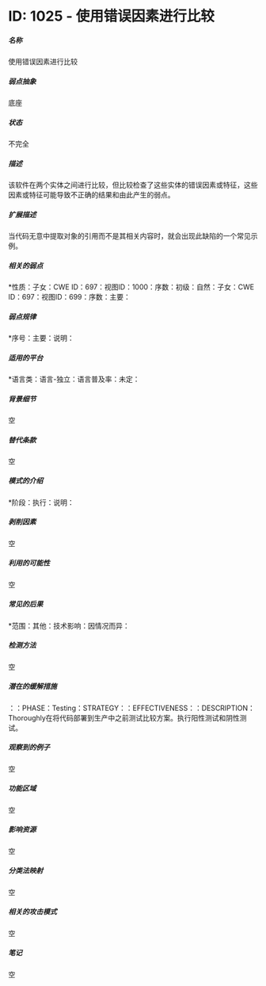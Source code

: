 # ID: 1025 - 使用错误因素进行比较
<h5>名称</h5>使用错误因素进行比较
<h5>弱点抽象</h5>底座
<h5>状态</h5>不完全
<h5>描述</h5>该软件在两个实体之间进行比较，但比较检查了这些实体的错误因素或特征，这些因素或特征可能导致不正确的结果和由此产生的弱点。
<h5>扩展描述</h5>当代码无意中提取对象的引用而不是其相关内容时，就会出现此缺陷的一个常见示例。
<h5>相关的弱点</h5>*性质：子女：CWE ID：697：视图ID：1000：序数：初级：自然：子女：CWE ID：697：视图ID：699：序数：主要：
<h5>弱点规律</h5>*序号：主要：说明：
<h5>适用的平台</h5>*语言类：语言-独立：语言普及率：未定：
<h5>背景细节</h5>空
<h5>替代条款</h5>空
<h5>模式的介绍</h5>*阶段：执行：说明：
<h5>剥削因素</h5>空
<h5>利用的可能性</h5>空
<h5>常见的后果</h5>*范围：其他：技术影响：因情况而异：
<h5>检测方法</h5>空
<h5>潜在的缓解措施</h5>：：PHASE：Testing：STRATEGY：：EFFECTIVENESS：：DESCRIPTION：Thoroughly在将代码部署到生产中之前测试比较方案。执行阳性测试和阴性测试。
<h5>观察到的例子</h5>空
<h5>功能区域</h5>空
<h5>影响资源</h5>空
<h5>分类法映射</h5>空
<h5>相关的攻击模式</h5>空
<h5>笔记</h5>空

